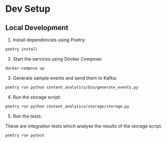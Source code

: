 # Dev Setup

## Local Development

1. Install dependencies using Poetry:

```bash
poetry install
```

2. Start the services using Docker Compose:

```bash
docker-compose up
```

3. Generate sample events and send them to Kafka:

```bash
poetry run python content_analytics/bin/generate_events.py
```

4. Run the storage script:

```bash
poetry run python content_analytics/storage/storage.py
```

5. Run the tests:

These are integration tests which analyse the results of the storage script.

```bash
poetry run pytest
```

